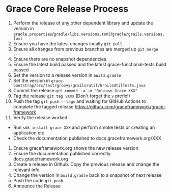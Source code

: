 # Grace Core Release Process

1. Perform the release of any other dependent library and update the version in `gradle.properties`/`gradle/libs.versions.toml`/`gradle/grails.versions.toml`
1. Ensure you have the latest changes locally `git pull`
1. Ensure all changes from previous branches are merged up `git merge ...`
1. Ensure there are no snapshot dependencies 
1. Ensure the latest build passed and the latest grace-functional-tests build passed
1. Set the version to a release version in `build.gradle`
1. Set the version in `grace-bootstrap/src/test/groovy/grails/util/GrailsUtilTests.java`
1. Commit the release `git commit -a -m "Release Grace XXX"`
1. Tag the release `git tag vXXX` (Don't forget the `v` prefix!)
1. Push the tag `git push --tags` and waiting for GitHub Actions to complete the tagged release https://github.com/graceframework/grace-framework
1. Verify the release worked 
 * Run `sdk install grace XXX` and perform smoke tests or creating an application etc.
 * Check the documentation published to docs.graceframework.org/XXX
1. Ensure graceframework.org shows the new release version
1. Ensure the documentation published correctly docs.graceframework.org
1. Create a release in Github. Copy the previous release and change the relevant info
1. Change the version in `build.gradle` back to a snapshot of next release
1. Push the code `git push` 
1. Announce the Release
